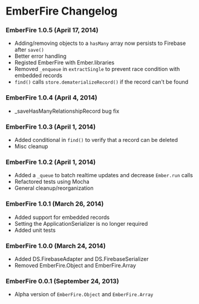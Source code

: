 # EmberFire Changelog

### EmberFire 1.0.5 (April 17, 2014)

* Adding/removing objects to a `hasMany` array now persists to Firebase after `save()`
* Better error handling
* Registed EmberFire with Ember.libraries
* Removed `_enqueue` in `extractSingle` to prevent race condition with embedded records
* `find()` calls `store.dematerializeRecord()` if the record can't be found

### EmberFire 1.0.4 (April 4, 2014)

* _saveHasManyRelationshipRecord bug fix

### EmberFire 1.0.3 (April 1, 2014)

* Added conditional in `find()` to verify that a record can be deleted
* Misc cleanup

### EmberFire 1.0.2 (April 1, 2014)

* Added a `_queue` to batch realtime updates and decrease `Ember.run` calls
* Refactored tests using Mocha
* General cleanup/reorganization

### EmberFire 1.0.1 (March 26, 2014)

* Added support for embedded records
* Setting the ApplicationSerializer is no longer required
* Added unit tests

### EmberFire 1.0.0 (March 24, 2014)

* Added DS.FirebaseAdapter and DS.FirebaseSerializer
* Removed EmberFire.Object and EmberFire.Array

### EmberFire 0.0.1 (September 24, 2013)

* Alpha version of `EmberFire.Object` and `EmberFire.Array`